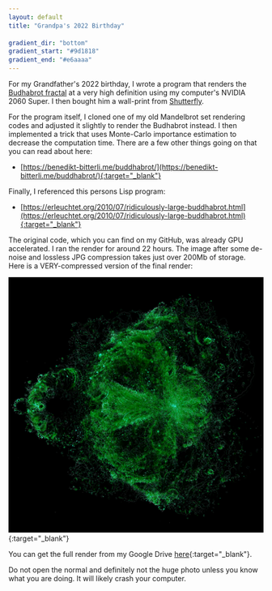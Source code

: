 ```yaml
---
layout: default
title: "Grandpa's 2022 Birthday"

gradient_dir: "bottom"
gradient_start: "#9d1818"
gradient_end: "#e6aaaa"
---
```


For my Grandfather's 2022 birthday, I wrote a program that renders the [Budhabrot fractal](https://en.wikipedia.org/wiki/Buddhabrot) at a very high definition using my computer's NVIDIA 2060 Super. I then bought him a wall-print from [Shutterfly](www.shutterfly.com).

For the program itself, I cloned one of my old Mandelbrot set rendering codes and adjusted it slightly to render the Budhabrot instead. I then implemented a trick that uses Monte-Carlo importance estimation to decrease the computation time. There are a few other things going on that you can read about here:

- [https://benedikt-bitterli.me/buddhabrot/](https://benedikt-bitterli.me/buddhabrot/){:target="_blank"}

Finally, I referenced this persons Lisp program:

- [https://erleuchtet.org/2010/07/ridiculously-large-buddhabrot.html](https://erleuchtet.org/2010/07/ridiculously-large-buddhabrot.html){:target="_blank"}

The original code, which you can find on my GitHub, was already GPU accelerated. I ran the render for around 22 hours. The image after some de-noise and lossless JPG compression takes just over 200Mb of storage. Here is a VERY-compressed version of the final render:

![Budhabrot Compressed](/assets/buddhabrot_small_compressed.jpg){:target="_blank"}

You can get the full render from my Google Drive [here](https://drive.google.com/drive/folders/1eL0HmrvK0zet2toaUuTkjs0Bk9ki8IOV?usp=sharing){:target="_blank"}.

<div class=" alert alert-danger">Do not open the normal and definitely not the huge photo unless you know what you are doing. It will likely crash your computer.</div>



